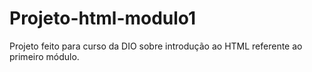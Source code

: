 # Projeto-html-modulo1
Projeto feito para curso da DIO sobre introdução ao HTML referente ao primeiro módulo.
